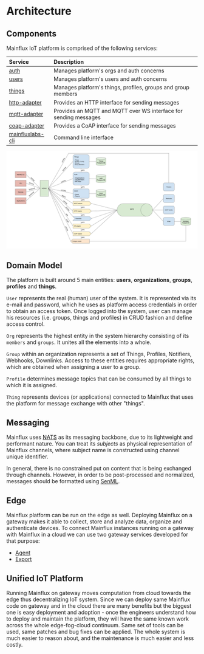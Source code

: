 # Architecture

## Components

Mainflux IoT platform is comprised of the following services:

| Service                                                                       | Description                                                      |
|:------------------------------------------------------------------------------|:-----------------------------------------------------------------|
| [auth](https://github.com/MainfluxLabs/mainflux/tree/master/auth)             | Manages platform's orgs and auth concerns                        |
| [users](https://github.com/MainfluxLabs/mainflux/tree/master/users)           | Manages platform's users and auth concerns                       |
| [things](https://github.com/MainfluxLabs/mainflux/tree/master/things)         | Manages platform's things, profiles, groups and group members    |
| [http-adapter](https://github.com/MainfluxLabs/mainflux/tree/master/http)     | Provides an HTTP interface for sending messages                  |
| [mqtt-adapter](https://github.com/MainfluxLabs/mainflux/tree/master/mqtt)     | Provides an MQTT and MQTT over WS interface for sending messages |
| [coap-adapter](https://github.com/MainfluxLabs/mainflux/tree/master/coap)     | Provides a CoAP interface for sending messages                   |
| [mainfluxlabs-cli](https://github.com/MainfluxLabs/mainflux/tree/master/cli)      | Command line interface                                           |

![arch](img/architecture.jpg)

## Domain Model

The platform is built around 5 main entities: **users**, **organizations**, **groups**, **profiles** and **things**.

`User` represents the real (human) user of the system. It is represented via its
e-mail and password, which he uses as platform access credentials in order to obtain
an access token. Once logged into the system, user can manage his resources (i.e. groups,
things and profiles) in CRUD fashion and define access control.

`Org` represents the highest entity in the system hierarchy consisting of its `members` and `groups`. It unites all the elements into a whole.

`Group` within an organization represents a set of Things, Profiles, Notifiers, Webhooks, Downlinks. Access to these entities requires appropriate rights, which are obtained when assigning a user to a group.

`Profile` determines message topics that can be consumed by all things to which it is assigned.

`Thing` represents devices (or applications) connected to Mainflux that uses the
platform for message exchange with other "things".


## Messaging

Mainflux uses [NATS](https://nats.io) as its messaging backbone, due to its
lightweight and performant nature. You can treat its *subjects* as physical
representation of Mainflux channels, where subject name is constructed using
channel unique identifier.

In general, there is no constrained put on content that is being exchanged
through channels. However, in order to be post-processed and normalized,
messages should be formatted using [SenML](https://tools.ietf.org/html/draft-ietf-core-senml-08).

## Edge

Mainflux platform can be run on the edge as well. Deploying Mainflux on a gateway makes it able to collect, store and analyze data, organize and authenticate devices.
To connect Mainflux instances running on a gateway with Mainflux in a cloud we can use two gateway services developed for that purpose:

* [Agent](edge.md#agent)
* [Export](edge.md#export)

## Unified IoT Platform
Running Mainflux on gateway moves computation from cloud towards the edge thus decentralizing IoT system.
Since we can deploy same Mainflux code on gateway and in the cloud there are many benefits but the biggest one is easy deployment and adoption - once the engineers understand how to deploy and maintain the platform, they will have the same known work across the whole edge-fog-cloud continuum.
Same set of tools can be used, same patches and bug fixes can be applied. The whole system is much easier to reason about, and the maintenance is much easier and less costly.
